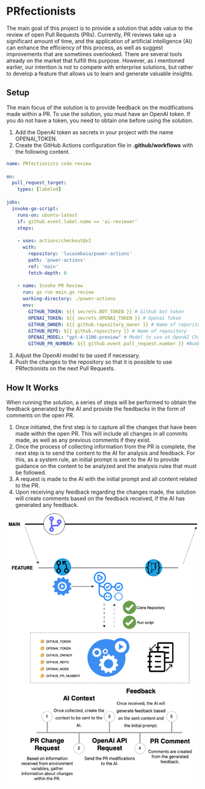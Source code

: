 # PRfectionists

The main goal of this project is to provide a solution that adds value to the review of open Pull Requests (PRs). Currently, PR reviews take up a significant amount of time, and the application of artificial intelligence (AI) can enhance the efficiency of this process, as well as suggest improvements that are sometimes overlooked. There are several tools already on the market that fulfill this purpose. However, as I mentioned earlier, our intention is not to compete with enterprise solutions, but rather to develop a feature that allows us to learn and generate valuable insights.

## Setup

The main focus of the solution is to provide feedback on the modifications made within a PR. To use the solution, you must have an OpenAI token. If you do not have a token, you need to obtain one before using the solution.

1) Add the OpenAI token as secrets in your project with the name OPENAI_TOKEN.
2) Create the GitHub Actions configuration file in **.github/workflows** with the following content.

```yml
name: PRfectionists code review

on:
  pull_request_target:
    types: [labeled]

jobs:
  invoke-go-script:
    runs-on: ubuntu-latest
    if: github.event.label.name == 'ai-reviewer'
    steps:
    
    - uses: actions/checkout@v2
      with:
        repository: 'lucasmbaia/power-actions'
        path: 'power-actions'
        ref: 'main'
        fetch-depth: 0
                
    - name: Invoke PR Review
      run: go run main.go review
      working-directory: ./power-actions
      env:
        GITHUB_TOKEN: ${{ secrets.BOT_TOKEN }} # Github bot token
        OPENAI_TOKEN: ${{ secrets.OPENAI_TOKEN }} # Openai Token
        GITHUB_OWNER: ${{ github.repository_owner }} # Name of reporitory's owner
        GITHUB_REPO: ${{ github.repository }} # Name of repository
        OPENAI_MODEL: "gpt-4-1106-preview" # Model to use at OpenAI Chat
        GITHUB_PR_NUMBER: ${{ github.event.pull_request.number }} #Number of PR
```

3) Adjust the OpenAI model to be used if necessary.
4) Push the changes to the repository so that it is possible to use PRfectionists on the next Pull Requests.

## How It Works

When running the solution, a series of steps will be performed to obtain the feedback generated by the AI and provide the feedbacks in the form of comments on the open PR.

1) Once initiated, the first step is to capture all the changes that have been made within the open PR. This will include all changes in all commits made, as well as any previous comments if they exist.
2) Once the process of collecting information from the PR is complete, the next step is to send the content to the AI for analysis and feedback. For this, as a system rule, an initial prompt is sent to the AI to provide guidance on the content to be analyzed and the analysis rules that must be followed.
3) A request is made to the AI with the initial prompt and all content related to the PR.
4) Upon receiving any feedback regarding the changes made, the solution will create comments based on the feedback received, if the AI has generated any feedback.

<div align="center">
  <img src="./images/PRfectionism.png" alt="PRfectionists">
</div>
